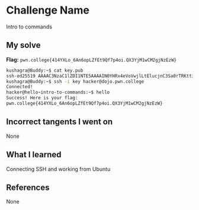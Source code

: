 # Challenge Name
Intro to commands

## My solve
**Flag:** `pwn.college{414YXLo_6An6opLZfEt9Qf7p4oi.QX3YjM1wCM2gjNzEzW}`

```bash
kushagra@Buddy:~$ cat key.pub
ssh-ed25519 AAAAC3NzaC1lZDI1NTE5AAAAIN0YHRx4eVoVwjlLtElucjnC3Sa0rTRKttiNIBQnayd7 kushagra@Buddy
kushagra@Buddy:~$ ssh -i key hacker@dojo.pwn.college
Connected!
hacker@hello~intro-to-commands:~$ hello
Success! Here is your flag:
pwn.college{414YXLo_6An6opLZfEt9Qf7p4oi.QX3YjM1wCM2gjNzEzW}
```
## Incorrect tangents I went on
None

## What I learned
Connecting SSH and working from Ubuntu

## References 
None
